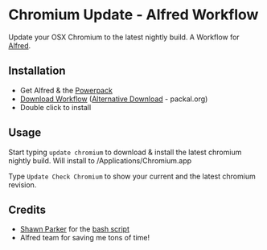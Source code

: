 Chromium Update - Alfred Workflow
===============================

Update your OSX Chromium to the latest nightly build. A Workflow for [Alfred](http://www.alfredapp.com/).

## Installation

- Get Alfred & the [Powerpack](http://www.alfredapp.com/powerpack/)
- [Download Workflow](https://github.com/k9ordon/chromium-update-alfred-workflow/releases/tag/1.0) ([Alternative Download](http://www.packal.org/workflow/chromium-update) - packal.org)
- Double click to install

## Usage

Start typing ```update chromium``` to download & install the latest chromium nightly build.
Will install to /Applications/Chromium.app

Type ```Update Check Chromium``` to show your current and the latest chromium revision.

## Credits
- [Shawn Parker](https://github.com/Gipetto) for the [bash script](http://top-frog.com/2010/05/29/automatically-download-chromium-nightly-builds/)
- Alfred team for saving me tons of time!

